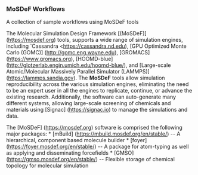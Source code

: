 ### MoSDeF Workflows

A collection of sample workflows using MoSDeF tools

The Molecular Simulation Design Framework [(MoSDeF)] (https://mosdef.org) tools, supports a wide range of simulation engines, including `Cassandra <https://cassandra.nd.edu), [GPU Optimized Monte Carlo (GOMC)] (http://gomc.eng.wayne.edu), [GROMACS] (https://www.gromacs.org), [HOOMD-blue] (http://glotzerlab.engin.umich.edu/hoomd-blue/), and [Large-scale Atomic/Molecular Massively Parallel Simulator (LAMMPS)] (https://lammps.sandia.gov).  The **MoSDeF** tools allow simulation reproducibility across the various simulation engines, eliminating the need to be an expert user in all the engines to replicate, continue, or advance the existing research.  Additionally, the software can auto-generate many different systems, allowing large-scale screening of chemicals and materials using [Signac] (https://signac.io) to manage the simulations and data.

The [MoSDeF] (https://mosdef.org) software is comprised the following major packages:
    * [mBuild] (https://mbuild.mosdef.org/en/stable/) -- A hierarchical, component based molecule builder
    * [foyer] (https://foyer.mosdef.org/en/stable/) -- A package for atom-typing as well as applying and disseminating forcefields
    * [GMSO] (https://gmso.mosdef.org/en/stable/) -- Flexible storage of chemical topology for molecular simulation